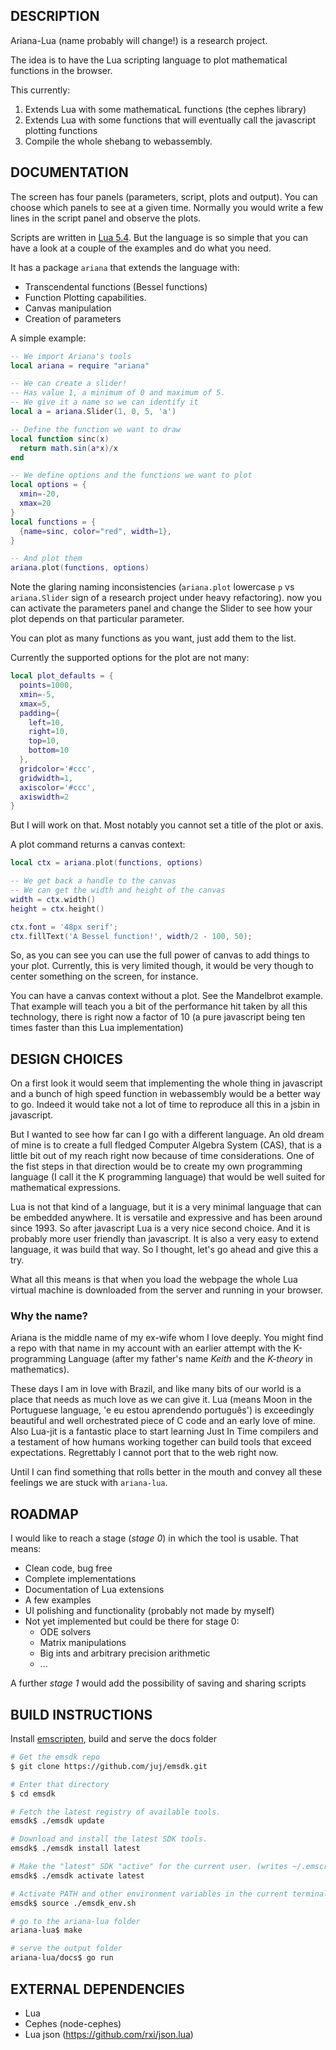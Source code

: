 DESCRIPTION
-----------

Ariana-Lua (name probably will change!) is a research project.

The idea is to have the Lua scripting language to plot mathematical functions in the browser.

This currently:

1. Extends Lua with some mathematicaL functions (the cephes library)
2. Extends Lua with some functions that will eventually call the javascript plotting functions
3. Compile the whole shebang to webassembly.

DOCUMENTATION
-------------

The screen has four panels (parameters, script, plots and output). You can choose which panels to see at a given time. Normally you would write a few lines in the script panel and observe the plots.


Scripts are written in [Lua 5.4](https://www.lua.org/manual/5.4/manual.html). But the language is so simple that you can have a look at a couple of the examples and do what you need. 

It has a package `ariana` that extends the language with:

* Transcendental functions (Bessel functions)
* Function Plotting capabilities.
* Canvas manipulation
* Creation of parameters

A simple example:

```lua
-- We import Ariana's tools
local ariana = require "ariana"

-- We can create a slider!
-- Has value 1, a minimum of 0 and maximum of 5.
-- We give it a name so we can identify it
local a = ariana.Slider(1, 0, 5, 'a')

-- Define the function we want to draw
local function sinc(x)
  return math.sin(a*x)/x
end

-- We define options and the functions we want to plot
local options = {
  xmin=-20,
  xmax=20
}
local functions = {
  {name=sinc, color="red", width=1},
}

-- And plot them
ariana.plot(functions, options)
```

Note the glaring naming inconsistencies (`ariana.plot` lowercase `p` vs `ariana.Slider` sign of a research project under heavy refactoring).
now you can activate the parameters panel and change the Slider to see how your plot depends on that particular parameter.

You can plot as many functions as you want, just add them to the list.

Currently the supported options for the plot are not many:

```lua
local plot_defaults = {
  points=1000,
  xmin=-5,
  xmax=5,
  padding={
    left=10,
    right=10,
    top=10,
    bottom=10
  },
  gridcolor='#ccc',
  gridwidth=1,
  axiscolor='#ccc',
  axiswidth=2
}
```

But I will work on that. Most notably you cannot set a title of the plot or axis.

A plot command returns a canvas context:

```lua
local ctx = ariana.plot(functions, options)

-- We get back a handle to the canvas
-- We can get the width and height of the canvas
width = ctx.width()
height = ctx.height()

ctx.font = '48px serif';
ctx.fillText('A Bessel function!', width/2 - 100, 50);
```

So, as you can see you can use the full power of canvas to add things to your plot.
Currently, this is very limited though, it would be very though to center something on the screen, for instance.

You can have a canvas context without a plot. See the Mandelbrot example. That example will teach you a bit of the performance hit taken by all this technology, there is right now a factor of 10 (a pure javascript being ten times faster than this Lua implementation)


DESIGN CHOICES
--------------

On a first look it would seem that implementing the whole thing in javascript and a bunch of high speed function in webassembly would be a better way to go. Indeed it would take not a lot of time to reproduce all this in a jsbin in javascript.

But I wanted to see how far can I go with a different language. An old dream of mine is to create a full fledged Computer Algebra System (CAS), that is a little bit out of my reach right now because of time considerations. One of the fist steps in that direction would be to create my own programming language (I call it the K programming language) that would be well suited for mathematical expressions.

Lua is not that kind of a language, but it is a very minimal language that can be embedded anywhere.
It is versatile and expressive and has been around since 1993. So after javascript Lua is a very nice second choice. And it is probably more user friendly than javascript. It is also a very easy to extend language, it was build that way. So I thought, let's go ahead and give this a try.

What all this means is that when you load the webpage the whole Lua virtual machine is downloaded from the server and running in your browser.

### Why the name?

Ariana is the middle name of my ex-wife whom I love deeply. You might find a repo with that name in my account with an earlier attempt with the K-programming Language (after my father's name _Keith_ and the _K-theory_ in mathematics).

These days I am in love with Brazil, and like many bits of our world is a place that needs as much love as we can give it. Lua (means Moon in the Portuguese language, 'e eu estou aprendendo português') is exceedingly beautiful and well orchestrated piece of C code and an early love of mine. Also Lua-jit is a fantastic place to start learning Just In Time compilers and a testament of how humans working together can build tools that exceed expectations. Regrettably I cannot port that to the web right now.

Until I can find something that rolls better in the mouth and convey all these feelings we are stuck with `ariana-lua`.


ROADMAP
-------

I would like to reach a stage (_stage 0_) in which the tool is usable. That means:

* Clean code, bug free
* Complete implementations
* Documentation of Lua extensions
* A few examples
* UI polishing and functionality (probably not made by myself)
* Not yet implemented but could be there for stage 0:
     * ODE solvers
     * Matrix manipulations
     * Big ints and arbitrary precision arithmetic
     * ...

A further _stage 1_ would add the possibility of saving and sharing scripts

BUILD INSTRUCTIONS
------------------

Install [emscripten](https://emscripten.org/docs/getting_started/downloads.html#sdk-download-and-install), build and serve the docs folder


```bash
# Get the emsdk repo
$ git clone https://github.com/juj/emsdk.git

# Enter that directory
$ cd emsdk

# Fetch the latest registry of available tools.
emsdk$ ./emsdk update

# Download and install the latest SDK tools.
emsdk$ ./emsdk install latest

# Make the "latest" SDK "active" for the current user. (writes ~/.emscripten file)
emsdk$ ./emsdk activate latest

# Activate PATH and other environment variables in the current terminal
emsdk$ source ./emsdk_env.sh

# go to the ariana-lua folder
ariana-lua$ make

# serve the output folder
ariana-lua/docs$ go run
```


EXTERNAL DEPENDENCIES
---------------------

* Lua
* Cephes (node-cephes)
* Lua json (https://github.com/rxi/json.lua)

